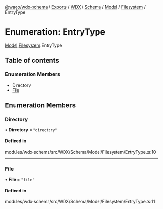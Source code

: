 [@wago/wdx-schema](../README.md) / [Exports](../modules.md) / [WDX](../modules/WDX.md) / [Schema](../modules/WDX.Schema.md) / [Model](../modules/WDX.Schema.Model.md) / [Filesystem](../modules/WDX.Schema.Model.Filesystem.md) / EntryType

# Enumeration: EntryType

[Model](../modules/WDX.Schema.Model.md).[Filesystem](../modules/WDX.Schema.Model.Filesystem.md).EntryType

## Table of contents

### Enumeration Members

- [Directory](WDX.Schema.Model.Filesystem.EntryType.md#directory)
- [File](WDX.Schema.Model.Filesystem.EntryType.md#file)

## Enumeration Members

### Directory

• **Directory** = ``"directory"``

#### Defined in

modules/wdx-schema/src/WDX/Schema/Model/Filesystem/EntryType.ts:10

___

### File

• **File** = ``"file"``

#### Defined in

modules/wdx-schema/src/WDX/Schema/Model/Filesystem/EntryType.ts:11
